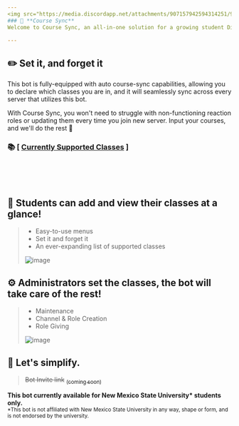 ```yaml
---
<img src="https://media.discordapp.net/attachments/907157942594314251/907159920305135646/Concept_Bot_Logo_Banner_Full.png?width=1920&height=480" alt="Main Banner"></img>
### 🔁 **Course Sync**
Welcome to Course Sync, an all-in-one solution for a growing student Discord server population.

---
```


## ✏️ Set it, and forget it

This bot is fully-equipped with auto course-sync capabilities, allowing you to declare which classes you are in, and it will seamlessly sync across every server that utilizes this bot.

With Course Sync, you won't need to struggle with non-functioning reaction roles or updating them every time you join new server. Input your courses, and we'll do the rest :tea:

### 📚 [ [Currently Supported Classes](./Supported%20Courses/readme.md) ]

<br><br><br>

## 📔 Students can add and view their classes at a glance!
> - Easy-to-use menus
> - Set it and forget it
> - An ever-expanding list of supported classes
> 
> ![image](https://user-images.githubusercontent.com/90274287/142586023-8671f73d-87e4-414e-88dc-62ca23f4d52e.png)

## ⚙️ Administrators set the classes, the bot will take care of the rest!
> - Maintenance
> - Channel & Role Creation
> - Role Giving
> 
> ![image](https://user-images.githubusercontent.com/90274287/142586114-d93eb8b3-96d0-42b8-9042-f5ec86d98daa.png)

## 🍵 Let's simplify.
> ~~Bot Invite link~~ [<sub>(coming soon)</sub>]()

**This bot currently available for New Mexico State University\* students only.**<br><sub>*This bot is not affiliated with New Mexico State University in any way, shape or form, and is not endorsed by the university.</sub>
